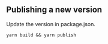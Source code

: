 ## Publishing a new version

Update the version in package.json.

```
yarn build && yarn publish
```